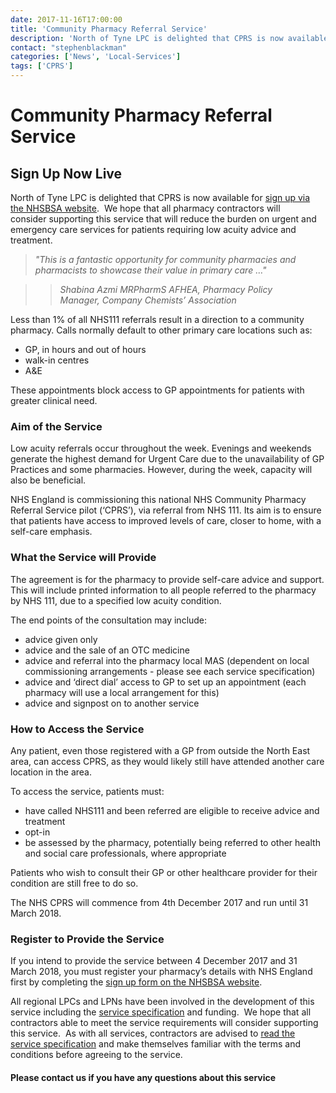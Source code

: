 ```yaml
---
date: 2017-11-16T17:00:00
title: 'Community Pharmacy Referral Service'
description: 'North of Tyne LPC is delighted that CPRS is now available for sign up via the NHSBSA website.  We hope that all pharmacy contractors will consider supporting this service that will reduce the burden on urgent and emergency care services for patients requiring low acuity advice and treatment.'
contact: "stephenblackman"
categories: ['News', 'Local-Services']
tags: ['CPRS']
---
```


# Community Pharmacy Referral Service  
## Sign Up Now Live  

North of Tyne LPC is delighted that CPRS is now available for [sign up via the NHSBSA website](http://www.nhsbsa.nhs.uk/CPRSnortheast).  We hope that all pharmacy contractors will consider supporting this service that will reduce the burden on urgent and emergency care services for patients requiring low acuity advice and treatment.  

> *"This is a fantastic opportunity for community pharmacies and
> pharmacists to showcase their value in primary care …"*  

> > *Shabina Azmi MRPharmS AFHEA, Pharmacy Policy Manager, Company Chemists’ Association*  

Less than 1% of all NHS111 referrals result in a direction to a community pharmacy. Calls normally default to other primary care locations such as:  

* GP, in hours and out of hours  
* walk-in centres  
* A&E  

These appointments block access to GP appointments for patients with greater clinical need.  

### Aim of the Service  

Low acuity referrals occur throughout the week. Evenings and weekends generate the highest demand for Urgent Care due to the unavailability of GP Practices and some pharmacies. However, during the week, capacity will also be beneficial.  

NHS England is commissioning this national NHS Community Pharmacy Referral Service pilot (‘CPRS’), via referral from NHS 111. Its aim is to ensure that patients have access to improved levels of care, closer to home, with a self-care emphasis.  

### What the Service will Provide  

The agreement is for the pharmacy to provide self-care advice and support. This will include printed information to all people referred to the pharmacy by NHS 111, due to a specified low acuity condition.  

The end points of the consultation may include:  

* advice given only  
* advice and the sale of an OTC medicine  
* advice and referral into the pharmacy local MAS (dependent on local commissioning arrangements - please see each service specification)  
* advice and ‘direct dial’ access to GP to set up an appointment (each pharmacy will use a local arrangement for this)  
* advice and signpost on to another service  

### How to Access the Service

Any patient, even those registered with a GP from outside the North East area, can access CPRS, as they would likely still have attended another care location in the area.  

To access the service, patients must:  

* have called NHS111 and been referred are eligible to receive advice and treatment  
* opt-in  
* be assessed by the pharmacy, potentially being referred to other health and social care professionals, where appropriate  

Patients who wish to consult their GP or other healthcare provider for their condition are still free to do so.  

The NHS CPRS will commence from 4th December 2017 and run until 31 March 2018.  

### Register to Provide the Service  

If you intend to provide the service between 4 December 2017 and 31 March 2018, you must register your pharmacy’s details with NHS England first by completing the [sign up form on the NHSBSA website](http://www.nhsbsa.nhs.uk/CPRSnortheast).  

All regional LPCs and LPNs have been involved in the development of this service including the [service specification](https://www.nhsbsa.nhs.uk/sites/default/files/2017-11/CPRS%20SLA%20FINAL_0.pdf) and funding.  We hope that all contractors able to meet the service requirements will consider supporting this service.  As with all services, contractors are advised to [read the service specification](https://www.nhsbsa.nhs.uk/sites/default/files/2017-11/CPRS%20SLA%20FINAL_0.pdf) and make themselves familiar with the terms and conditions before agreeing to the service.  

####  Please contact us if you have any questions about this service  
